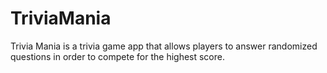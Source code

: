 # TriviaMania
Trivia Mania is a trivia game app that allows players to answer randomized questions in order to compete for the highest score.
